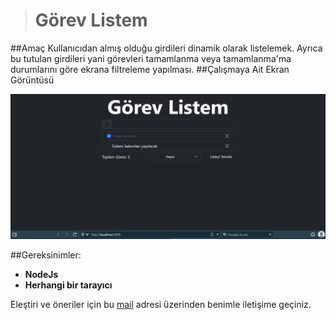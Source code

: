 ># Görev Listem
##Amaç
Kullanıcıdan almış olduğu girdileri dinamik olarak listelemek. Ayrıca bu tutulan girdileri yani görevleri tamamlanma veya tamamlanma'ma durumlarını göre ekrana filtreleme yapılması.
##Çalışmaya Ait Ekran Görüntüsü

![Görev Listem Ekran Görüntüsü](./Asset/gorevListem.png)

##Gereksinimler:
- **NodeJs**
- **Herhangi bir tarayıcı**

Eleştiri ve öneriler için bu [mail](mailto:emirhan.yildizhan@outlook.com.tr) adresi üzerinden benimle iletişime geçiniz.